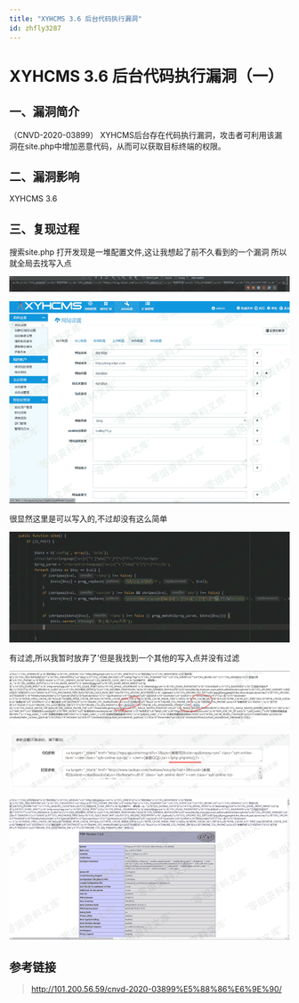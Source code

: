 ```yaml
---
title: "XYHCMS 3.6 后台代码执行漏洞"
id: zhfly3287
---
```


# XYHCMS 3.6 后台代码执行漏洞（一）

## 一、漏洞简介

（CNVD-2020-03899） XYHCMS后台存在代码执行漏洞，攻击者可利用该漏洞在site.php中增加恶意代码，从而可以获取目标终端的权限。

## 二、漏洞影响

XYHCMS 3.6

## 三、复现过程

搜索site.php 打开发现是一堆配置文件,这让我想起了前不久看到的一个漏洞
所以就全局去找写入点

![image](../img/9570e1393fbaa86d5fe67073562807bc.png)

![image](../img/a8f180494c5d87e43b267fc5d1908ee9.png)

很显然这里是可以写入的,不过却没有这么简单

![image](../img/b6fff7c5dd305db9738b484f3de94db9.png)

有过滤,所以我暂时放弃了’但是我找到一个其他的写入点并没有过滤

![image](../img/bb0601ba11015397b2252a8857c6fce2.png)

![image](../img/8fa23e92f8e7cc6d308775bca4c1b32a.png)

![image](../img/cf8f7eff280991ba6739fdb665aea33c.png)

## 参考链接

> http://101.200.56.59/cnvd-2020-03899%E5%88%86%E6%9E%90/